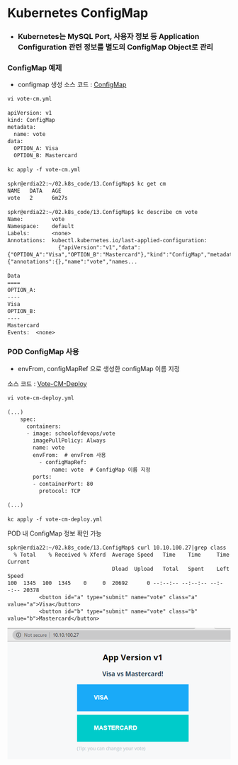# Kubernetes ConfigMap

- ### Kubernetes는 MySQL Port, 사용자 정보 등 Application Configuration 관련 정보를 별도의 ConfigMap Object로 관리

### ConfigMap 예제
- configmap 생성 
소스 코드 : [ConfigMap](./vote-cm.yml)

```
vi vote-cm.yml

apiVersion: v1
kind: ConfigMap
metadata:
  name: vote
data:
  OPTION_A: Visa
  OPTION_B: Mastercard

kc apply -f vote-cm.yml

spkr@erdia22:~/02.k8s_code/13.ConfigMap$ kc get cm
NAME   DATA   AGE
vote   2      6m27s

spkr@erdia22:~/02.k8s_code/13.ConfigMap$ kc describe cm vote
Name:         vote
Namespace:    default
Labels:       <none>
Annotations:  kubectl.kubernetes.io/last-applied-configuration:
                {"apiVersion":"v1","data":{"OPTION_A":"Visa","OPTION_B":"Mastercard"},"kind":"ConfigMap","metadata":{"annotations":{},"name":"vote","names...

Data
====
OPTION_A:
----
Visa
OPTION_B:
----
Mastercard
Events:  <none>
```

### POD ConfigMap 사용 
- envFrom, configMapRef 으로 생성한 configMap 이름 지정 

소스 코드 : [Vote-CM-Deploy](./vote-cm-deploy.yml)
```
vi vote-cm-deploy.yml

(...)
    spec:
      containers:
      - image: schoolofdevops/vote
        imagePullPolicy: Always
        name: vote
        envFrom:  # envFrom 사용 
          - configMapRef:  
              name: vote  # ConfigMap 이름 지정
        ports:
        - containerPort: 80
          protocol: TCP

(...)

kc apply -f vote-cm-deploy.yml
```

POD 내 ConfigMap 정보 확인 가능 
```
spkr@erdia22:~/02.k8s_code/13.ConfigMap$ curl 10.10.100.27|grep class
  % Total    % Received % Xferd  Average Speed   Time    Time     Time  Current
                                 Dload  Upload   Total   Spent    Left  Speed
100  1345  100  1345    0     0  20692      0 --:--:-- --:--:-- --:--:-- 20378
          <button id="a" type="submit" name="vote" class="a" value="a">Visa</button>
          <button id="b" type="submit" name="vote" class="b" value="b">Mastercard</button>
```

![ScreenShot 화면](./vote-cm.png)
